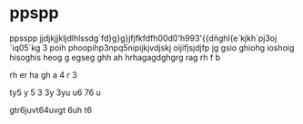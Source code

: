 # ppspp
ppsspp
jjdjkjjkljdlhlssdg´fd}g}g}jfjfkfdfh00d0'h993'{{dñghl{e´kjkh´pj3oj ´iq05´kg 3 poih phoopihp3npq5nipijkjvdjskj oijifjsjdjfp jg
gsio ghiohg ioshoig hisoghis heog
g
egseg
ghh
ah
hrhagagdghgrg
rag
rh
f
b

rh
er
ha
gh
a
4
r
3

ty5
y
5
3
3y
3yu
u6
76
u
 
 gtr6juvt64uvgt
 6uh
 t6
 
